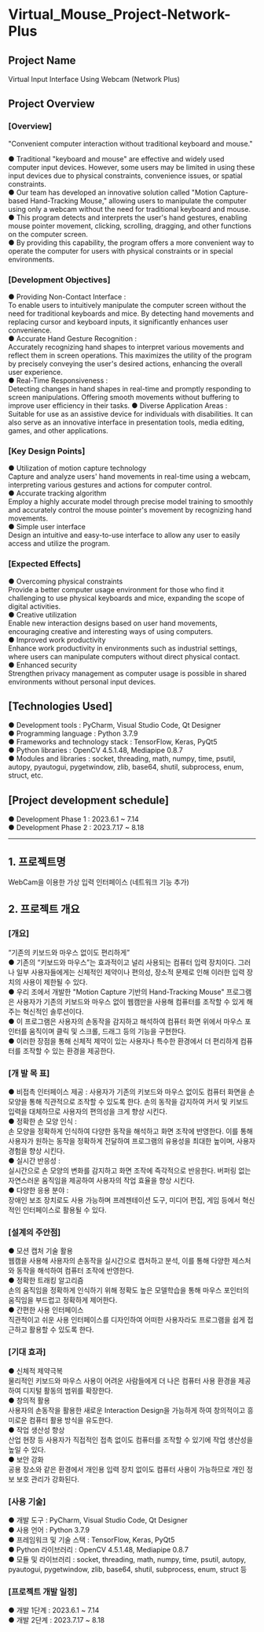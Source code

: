 # Virtual_Mouse_Project-Network-Plus

## Project Name  
Virtual Input Interface Using Webcam (Network Plus)  

## Project Overview  
### [Overview]  
"Convenient computer interaction without traditional keyboard and mouse."

● Traditional "keyboard and mouse" are effective and widely used computer input devices. However, some users may be limited in using these input devices due to physical constraints, convenience issues, or spatial constraints.   
● Our team has developed an innovative solution called "Motion Capture-based Hand-Tracking Mouse," allowing users to manipulate the computer using only a webcam without the need for traditional keyboard and mouse.   
● This program detects and interprets the user's hand gestures, enabling mouse pointer movement, clicking, scrolling, dragging, and other functions on the computer screen.  
● By providing this capability, the program offers a more convenient way to operate the computer for users with physical constraints or in special environments.  

### [Development Objectives]
● Providing Non-Contact Interface :    
To enable users to intuitively manipulate the computer screen without the need for traditional keyboards and mice. By detecting hand movements and replacing cursor and keyboard inputs, it significantly enhances user convenience.    
● Accurate Hand Gesture Recognition :    
Accurately recognizing hand shapes to interpret various movements and reflect them in screen operations. This maximizes the utility of the program by precisely conveying the user's desired actions, enhancing the overall user experience.    
● Real-Time Responsiveness :    
Detecting changes in hand shapes in real-time and promptly responding to screen manipulations. Offering smooth movements without buffering to improve user efficiency in their tasks.
● Diverse Application Areas :    
Suitable for use as an assistive device for individuals with disabilities. It can also serve as an innovative interface in presentation tools, media editing, games, and other applications.    

### [Key Design Points]  

● Utilization of motion capture technology    
 Capture and analyze users' hand movements in real-time using a webcam, interpreting various gestures and actions for computer control.  
● Accurate tracking algorithm   
 Employ a highly accurate model through precise model training to smoothly and accurately control the mouse pointer's movement by recognizing hand movements.  
● Simple user interface   
 Design an intuitive and easy-to-use interface to allow any user to easily access and utilize the program.  

### [Expected Effects]  

● Overcoming physical constraints    
 Provide a better computer usage environment for those who find it challenging to use physical keyboards and mice, expanding the scope of digital activities.  
● Creative utilization   
 Enable new interaction designs based on user hand movements, encouraging creative and interesting ways of using computers.  
● Improved work productivity   
 Enhance work productivity in environments such as industrial settings, where users can manipulate computers without direct physical contact.  
● Enhanced security    
 Strengthen privacy management as computer usage is possible in shared environments without personal input devices.  

## [Technologies Used]  

● Development tools : PyCharm, Visual Studio Code, Qt Designer  
● Programming language : Python 3.7.9  
● Frameworks and technology stack : TensorFlow, Keras, PyQt5  
● Python libraries : OpenCV 4.5.1.48, Mediapipe 0.8.7  
● Modules and libraries : socket, threading, math, numpy, time, psutil, autopy, pyautogui, pygetwindow, zlib, base64, shutil, subprocess, enum, struct, etc.  

## [Project development schedule]    
● Development Phase 1 : 2023.6.1 ~ 7.14    
● Development Phase 2 : 2023.7.17 ~ 8.18    

------------------------------------
## 1. 프로젝트명  
WebCam을 이용한 가상 입력 인터페이스 (네트워크 기능 추가)      

## 2. 프로젝트 개요   
### [개요]  
“기존의 키보드와 마우스 없이도 편리하게”  
● 기존의 “키보드와 마우스”는 효과적이고 널리 사용되는 컴퓨터 입력 장치이다. 그러나 일부 사용자들에게는 신체적인 제약이나 편의성, 장소적 문제로 인해 이러한 입력 장치의 사용이 제한될 수 있다.   
● 우리 조에서 개발한 "Motion Capture 기반의 Hand-Tracking Mouse" 프로그램은 사용자가 기존의 키보드와 마우스 없이 웹캠만을 사용해 컴퓨터를 조작할 수 있게 해주는 혁신적인 솔루션이다.  
● 이 프로그램은 사용자의 손동작을 감지하고 해석하여 컴퓨터 화면 위에서 마우스 포인터를 움직이며 클릭 및 스크롤, 드래그 등의 기능을 구현한다.  
● 이러한 장점을 통해 신체적 제약이 있는 사용자나 특수한 환경에서 더 편리하게 컴퓨터를 조작할 수 있는 환경을 제공한다.  

### [개 발 목 표]
● 비접촉 인터페이스 제공 :
사용자가 기존의 키보드와 마우스 없이도 컴퓨터 화면을 손 모양을 통해 직관적으로 조작할 수 있도록 한다. 손의 동작을 감지하여 커서 및 키보드 입력을 대체하므로 사용자의 편의성을 크게 향상 시킨다.    
● 정확한 손 모양 인식 :     
손 모양을 정확하게 인식하여 다양한 동작을 해석하고 화면 조작에 반영한다. 이를 통해 사용자가 원하는 동작을 정확하게 전달하여 프로그램의 유용성을 최대한 높이며, 사용자 경험을 향상 시킨다.    
● 실시간 반응성 :     
실시간으로 손 모양의 변화를 감지하고 화면 조작에 즉각적으로 반응한다. 버퍼링 없는 자연스러운 움직임을 제공하여 사용자의 작업 효율을 향상 시킨다.    
● 다양한 응용 분야 :     
장애인 보조 장치로도 사용 가능하며 프레젠테이션 도구, 미디어 편집, 게임 등에서 혁신적인 인터페이스로 활용될 수 있다.    

### [설계의 주안점]  
● 모션 캡처 기술 활용   
 웹캠을 사용해 사용자의 손동작을 실시간으로 캡처하고 분석, 이를 통해 다양한 제스처와 동작을 해석하여 컴퓨터 조작에 반영한다.  
● 정확한 트래킹 알고리즘    
 손의 움직임을 정확하게 인식하기 위해 정확도 높은 모델학습을 통해 마우스 포인터의 움직임을 부드럽고 정확하게 제어한다.   
● 간편한 사용 인터페이스    
 직관적이고 쉬운 사용 인터페이스를 디자인하여 어떠한 사용자라도 프로그램을 쉽게 접근하고 활용할 수 있도록 한다.  

### [기대 효과]  
● 신체적 제약극복   
 물리적인 키보드와 마우스 사용이 어려운 사람들에게 더 나은 컴퓨터 사용 환경을 제공하여 디지털 활동의 범위를 확장한다.  
● 창의적 활용   
 사용자의 손동작을 활용한 새로운 Interaction Design을 가능하게 하여 창의적이고 흥미로운 컴퓨터 활용 방식을 유도한다.  
● 작업 생산성 향상   
 산업 현장 등 사용자가 직접적인 접촉 없이도 컴퓨터를 조작할 수 있기에 작업 생산성을 높일 수 있다.   
● 보안 강화   
 공용 장소와 같은 환경에서 개인용 입력 장치 없이도 컴퓨터 사용이 가능하므로 개인 정보 보호 관리가 강화된다.  

### [사용 기술]  
● 개발 도구 : PyCharm, Visual Studio Code, Qt Designer  
● 사용 언어 : Python 3.7.9   
● 프레임워크 및 기술 스택 : TensorFlow, Keras, PyQt5  
● Python 라이브러리 : OpenCV 4.5.1.48, Mediapipe 0.8.7   
● 모듈 및 라이브러리 : socket, threading, math, numpy, time, psutil, autopy, pyautogui, pygetwindow, zlib, base64, shutil, subprocess, enum, struct 등  

### [프로젝트 개발 일정]
● 개발 1단계 : 2023.6.1 ~ 7.14   
● 개발 2단계 : 2023.7.17 ~ 8.18   
